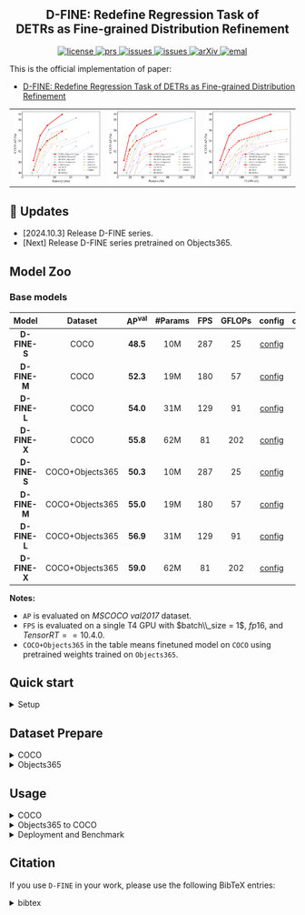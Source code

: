 <!--# [D-FINE: Redefine Regression Task of DETRs as Fine-grained Distribution Refinement](https://arxiv.org/abs/xxxxxx) -->
<h2 align="center">D-FINE: Redefine Regression Task of DETRs&nbsp;as&nbsp;Fine-grained Distribution&nbsp;Refinement</h2>

<p align="center">
    <!-- <a href="https://github.com/lyuwenyu/RT-DETR/blob/main/LICENSE">
        <img alt="license" src="https://img.shields.io/badge/LICENSE-Apache%202.0-blue">
    </a> -->
    <a href="https://github.com/Peterande/D-FINE/blob/master/LICENSE">
        <img alt="license" src="https://img.shields.io/github/license/Peterande/D-FINE">
    </a>
    <a href="https://github.com/Peterande/D-FINE/pulls">
        <img alt="prs" src="https://img.shields.io/github/issues-pr/Peterande/D-FINE">
    </a>
    <a href="https://github.com/Peterande/D-FINE/issues">
        <img alt="issues" src="https://img.shields.io/github/issues/Peterande/D-FINE?color=pink">
    </a>
    <a href="https://github.com/Peterande/D-FINE">
        <img alt="issues" src="https://img.shields.io/github/stars/Peterande/D-FINE">
    </a>
    <a href="https://arxiv.org/abs/xxx.xxx">
        <img alt="arXiv" src="https://img.shields.io/badge/arXiv-xxx.xxx-red">
    </a>
    <a href="mailto: pengyansong@mail.ustc.edu.cn">
        <img alt="emal" src="https://img.shields.io/badge/contact_me-email-yellow">
    </a>
</p>

This is the official implementation of paper:
- [D-FINE: Redefine Regression Task of DETRs as Fine-grained Distribution Refinement](https://arxiv.org/abs/xxxxxx)

<table><tr>
<td><img src=https://github.com/Peterande/storage/blob/main/latency.png border=0 width=333></td>
<td><img src=https://github.com/Peterande/storage/blob/main/params.png border=0 width=333></td>
<td><img src=https://github.com/Peterande/storage/blob/main/flops.png border=0 width=333></td>
</tr></table>

## 🚀 Updates
- \[2024.10.3\] Release D-FINE series.
- \[Next\] Release D-FINE series pretrained on Objects365.
  
## Model Zoo

### Base models
| Model | Dataset | AP<sup>val</sup> | #Params | FPS | GFLOPs | config | checkpoint | log |
| :---: | :---: | :---: |  :---: | :---: | :---: | :---: | :---: | :---: |
**D-FINE-S** | COCO | **48.5** |  10M | 287 | 25 | [config](./configs/dfine/dfine_hgnetv2_s_coco.yml) | [48.5](https://github.com/Peterande/storage/releases/download/dfinev1/dfine_s_coco.pth) |
**D-FINE-M** | COCO | **52.3** |  19M | 180 | 57 | [config](./configs/dfine/dfine_hgnetv2_m_coco.yml) | [52.3](https://github.com/Peterande/storage/releases/download/dfinev1/dfine_m_coco.pth) |
**D-FINE-L** | COCO | **54.0** |  31M | 129 | 91 | [config](./configs/dfine/dfine_hgnetv2_l_coco.yml) | [54.0](https://github.com/Peterande/storage/releases/download/dfinev1/dfine_l_coco.pth) |
**D-FINE-X** | COCO | **55.8** |  62M | 81 | 202 | [config](./configs/dfine/dfine_hgnetv2_x_coco.yml) | [55.8](https://github.com/Peterande/storage/releases/download/dfinev1/dfine_x_coco.pth) |
**D-FINE-S** | COCO+Objects365 | **50.3** |  10M | 287 | 25 | [config](./configs/dfine/objects365/dfine_hgnetv2_s_obj2coco.yml) | []() |
**D-FINE-M** | COCO+Objects365 | **55.0** |  19M | 180 | 57 | [config](./configs/dfine/objects365/dfine_hgnetv2_m_obj2coco.yml) | []() |
**D-FINE-L** | COCO+Objects365 | **56.9** |  31M | 129 | 91 | [config](./configs/dfine/objects365/dfine_hgnetv2_l_obj2coco.yml) | []() |
**D-FINE-X** | COCO+Objects365 | **59.0** |  62M | 81 | 202 | [config](./configs/dfine/objects365/dfine_hgnetv2_x_obj2coco.yml) | []() |

**Notes:**
- `AP` is evaluated on *MSCOCO val2017* dataset.
- `FPS` is evaluated on a single T4 GPU with $batch\\_size = 1$, $fp16$, and $TensorRT==10.4.0$.
- `COCO+Objects365` in the table means finetuned model on `COCO` using pretrained weights trained on `Objects365`.
<!-- - `Stage 1`: AP<sup>val</sup> before tuning off advanced augmentations in the final few epochs (Objects365 AP<sup>val</sup> if dataset is `COCO+365`). \
These ckpts offering better generalization.
- `Stage 2`: Best AP<sup>val</sup> after disabling advanced augmentations in the final few epochs. (COCO AP<sup>val</sup> if dataset is `COCO+365`) -->

## Quick start

<details>
<summary>Setup</summary>

```shell

pip install -r requirements.txt
```

</details>

## Dataset Prepare
<details>
<summary> COCO </summary>

1. Download COCO2017 from [OpenDataLab](https://opendatalab.com/OpenDataLab/COCO_2017). 
1. Modify paths in [coco_detection.yml](./configs/dataset/coco_detection.yml)

</details>

<details>
<summary> Objects365 </summary>

1. Download Objects365 from [OpenDataLab](https://opendatalab.com/OpenDataLab/Objects365). 

2. Set the Base Directory:
```shell
export BASE_DIR=/data/Objects365/data
```

3. Create a New Directory to Store Images from the Validation Set:
```shell
mkdir -p ${BASE_DIR}/train/images_from_val
```

3. Copy the v1 and v2 folders from the val directory into the train/images_from_val directory
```shell
cp -r ${BASE_DIR}/val/images/v1 ${BASE_DIR}/train/images_from_val/
cp -r ${BASE_DIR}/val/images/v2 ${BASE_DIR}/train/images_from_val/
```

4. Directory structure after copying:

```shell
${BASE_DIR}/train
├── images_from_val
├── images
│   ├── v1
│   │   ├── patch0
│   │   │   ├── 000000000.jpg
│   │   │   ├── 000000001.jpg
│   │   │   └── ... (more images)
│   ├── v2
│   │   ├── patchx
│   │   │   ├── 000000000.jpg
│   │   │   ├── 000000001.jpg
│   │   │   └── ... (more images)
├── zhiyuan_objv2_train.json
```

```shell
${BASE_DIR}/val
├── images
│   ├── v1
│   │   ├── patch0
│   │   │   ├── 000000000.jpg
│   │   │   └── ... (more images)
│   ├── v2
│   │   ├── patchx
│   │   │   ├── 000000000.jpg
│   │   │   └── ... (more images)
├── zhiyuan_objv2_val.json
```

5. Run remap_obj365.py to merge a subset of the validation set into the training set. Specifically, this script moves samples with indices between 5000 and 800000 from the validation set to the training set.
```shell
python tools/remap_obj365.py --base_dir ${BASE_DIR}
```


6. Run the resize_obj365.py script to resize any images in the dataset where the maximum edge length exceeds 640 pixels. Use the updated JSON file generated in Step 2 to process the sample data. Ensure that you resize images in both the train and val datasets to maintain consistency.
```shell
python tools/resize_obj365.py --base_dir ${BASE_DIR}
```

7. Modify paths in [obj365_detection.yml](./configs/dataset/obj365_detection.yml)


</details>

## Usage
<details>
<summary> COCO </summary>

<!-- <summary>1. Training </summary> -->
1. Set Model:
```shell
export model=l
```

2. Training
```shell
CUDA_VISIBLE_DEVICES=0,1,2,3 torchrun --master_port=777 --nproc_per_node=4 train.py -c configs/dfine/dfine_hgnetv2_${model}_coco.yml --use-amp --seed=0
```

<!-- <summary>2. Testing </summary> -->
3. Testing
```shell
CUDA_VISIBLE_DEVICES=0,1,2,3 torchrun --master_port=777 --nproc_per_node=4 train.py -c configs/dfine/dfine_hgnetv2_${model}_coco.yml -r model.pth --test-only
```

<!-- <summary>3. Tuning </summary> -->
4. Tuning
```shell
CUDA_VISIBLE_DEVICES=0,1,2,3 torchrun --master_port=777 --nproc_per_node=4 train.py -c configs/dfine/dfine_hgnetv2_${model}_coco.yml -t model.pth --use-amp --seed=0
```
</details>


<details>
<summary> Objects365 to COCO </summary>

1. Set Model:
```shell
export model=l
```

2. Training on Objects365
```shell
CUDA_VISIBLE_DEVICES=0,1,2,3 torchrun --master_port=777 --nproc_per_node=4 train.py -c configs/dfine/objects365/dfine_hgnetv2_${model}_obj365.yml --use-amp --seed=0
```

3. Turning on COCO
```shell
CUDA_VISIBLE_DEVICES=0,1,2,3 torchrun --master_port=777 --nproc_per_node=4 train.py -c configs/dfine/objects365/dfine_hgnetv2_${model}_obj2coco.yml --use-amp --seed=0 -t model.pth
```
</details>

<details>
<summary> Deployment and Benchmark </summary>

<!-- <summary>4. Export onnx </summary> -->
1. Set Model:
```shell
export model=l
```

2. Export onnx and tensorrt
```shell
python tools/export_onnx.py -c configs/dfine/dfine_hgnetv2_${model}_coco.yml -r model.pth --check
trtexec --onnx="./model.onnx" --saveEngine="./model.engine" --fp16
```

<!-- <summary>5. Inference </summary> -->
3. Inference

Support torch, onnxruntime, tensorrt and openvino, see details in *benchmark/inference*
```shell
python benchmark/inference/onnx_inf.py --onnx-file model.onnx --im-file image.jpg
python benchmark/inference/trt_inf.py --trt-file model.trt --im-file image.jpg
python benchmark/inference/torch_inf.py -c configs/dfine/dfine_hgnetv2_${model}_coco.yml -r model.pth --im-file image.jpg --device cuda:0
```

<!-- <summary>6. Benchmark </summary> -->
4. Benchmark (Params. / GFLOPs / Latency)
```shell
pip install -r benchmark/requirements.txt
python benchmark/get_info.py -c configs/dfine/dfine_hgnetv2_${model}_coco.yml
python benchmark/TRT/trt_benchmark.py --COCO_dir path/to/COCO2017 --engine_dir model.engine
```

</details>



## Citation
If you use `D-FINE` in your work, please use the following BibTeX entries:

<details>
<summary> bibtex </summary>

```latex

```
</details>
